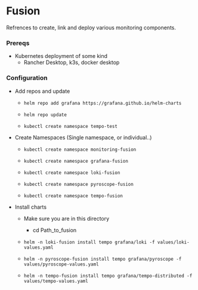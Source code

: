 # Fusion

Refrences to create, link and deploy various monitoring components.

### Prereqs
* Kubernetes deployment of some kind
    * Rancher Desktop, k3s, docker desktop



### Configuration

* Add repos and update
    * `helm repo add grafana https://grafana.github.io/helm-charts`

    * `helm repo update`

    * `kubectl create namespace tempo-test`

* Create Namespaces (Single namespace, or individual..)
    * `kubectl create namespace monitoring-fusion` 

    * `kubectl create namespace grafana-fusion`
    * `kubectl create namespace loki-fusion`
    * `kubectl create namespace pyroscope-fusion`
    * `kubectl create namespace tempo-fusion`

* Install charts
    * Make sure you are in this directory
        * cd Path_to_fusion 
    * `helm -n loki-fusion install tempo grafana/loki -f values/loki-values.yaml`

    * `helm -n pyroscope-fusion install tempo grafana/pyroscope -f values/pyroscope-values.yaml`
    
    * `helm -n tempo-fusion install tempo grafana/tempo-distributed -f values/tempo-values.yaml`




